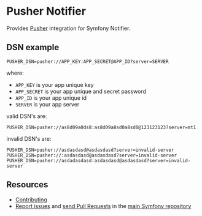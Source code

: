 Pusher Notifier
==============

Provides [Pusher](https://pusher.com) integration for Symfony Notifier.

DSN example
-----------

```
PUSHER_DSN=pusher://APP_KEY:APP_SECRET@APP_ID?server=SERVER
```

where:

- `APP_KEY` is your app unique key
- `APP_SECRET` is your app unique and secret password
- `APP_ID` is your app unique id
- `SERVER` is your app server

valid DSN's are:

```
PUSHER_DSN=pusher://as8d09a0ds8:as8d09a8sd0a8sd0@123123123?server=mt1
```

invalid DSN's are:

```
PUSHER_DSN=pusher://asdasdasd@asdasdasd?server=invalid-server
PUSHER_DSN=pusher://:asdasdasd@asdasdasd?server=invalid-server
PUSHER_DSN=pusher://asdadasdasd:asdasdasd@asdasdasd?server=invalid-server
```

Resources
---------

* [Contributing](https://symfony.com/doc/current/contributing/index.html)
* [Report issues](https://github.com/symfony/symfony/issues) and
  [send Pull Requests](https://github.com/symfony/symfony/pulls)
  in the [main Symfony repository](https://github.com/symfony/symfony)
